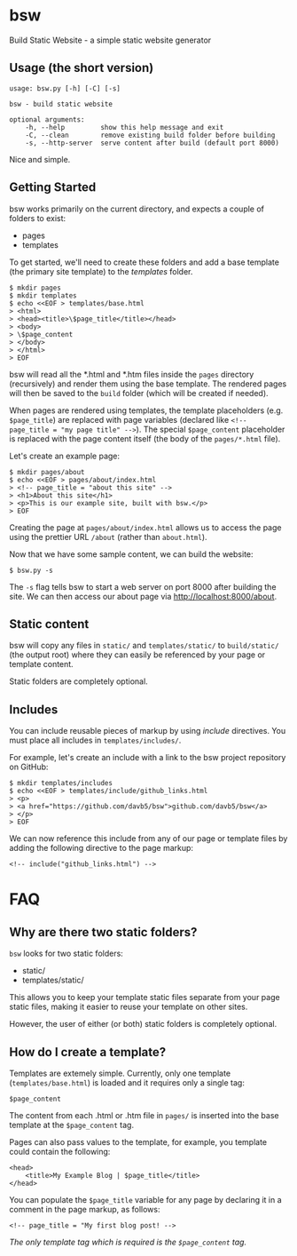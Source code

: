# bsw
Build Static Website - a simple static website generator


## Usage (the short version)

```
usage: bsw.py [-h] [-C] [-s]

bsw - build static website

optional arguments:
    -h, --help         show this help message and exit
    -C, --clean        remove existing build folder before building
    -s, --http-server  serve content after build (default port 8000)
```

Nice and simple.

## Getting Started

bsw works primarily on the current directory, and expects a couple of
folders to exist:

* pages
* templates

To get started, we'll need to create these folders and add a base
template (the primary site template) to the *templates* folder.

```
$ mkdir pages
$ mkdir templates
$ echo <<EOF > templates/base.html
> <html>
> <head><title>\$page_title</title></head>
> <body>
> \$page_content
> </body>
> </html>
> EOF
```

bsw will read all the \*.html and \*.htm files inside the `pages` directory
(recursively) and render them using the base template. The rendered pages
will then be saved to the `build` folder (which will be created if needed).

When pages are rendered using templates, the template placeholders
(e.g. `$page_title`) are replaced with page variables (declared like
`<!-- page_title = "my page title" -->`). The special `$page_content`
placeholder is replaced with the page content itself (the body of the
`pages/*.html` file).

Let's create an example page:

```
$ mkdir pages/about
$ echo <<EOF > pages/about/index.html
> <!-- page_title = "about this site" -->
> <h1>About this site</h1>
> <p>This is our example site, built with bsw.</p>
> EOF
```

Creating the page at `pages/about/index.html` allows us to 
access the page using the prettier URL
`/about` (rather than `about.html`).

Now that we have some sample content, we can build the website:

```
$ bsw.py -s
```

The `-s` flag tells bsw to start a web server on port 8000 after building
the site. We can then access our about page via
<a href="http://localhost:8000/about">http://localhost:8000/about</a>.


## Static content

bsw will copy any files in `static/` and `templates/static/` to
`build/static/` (the output root) where they can easily be
referenced by your page or template content.

Static folders are completely optional.


## Includes

You can include reusable pieces of markup by using *include* directives.
You must place all includes in `templates/includes/`.

For example, let's create an include with a link to the bsw project
repository on GitHub:

```
$ mkdir templates/includes
$ echo <<EOF > templates/include/github_links.html
> <p>
> <a href="https://github.com/davb5/bsw">github.com/davb5/bsw</a>
> </p>
> EOF
```

We can now reference this include from any of our page or template
files by adding the following directive to the page markup:


```
<!-- include("github_links.html") -->
```


# FAQ

## Why are there two static folders?

`bsw` looks for two static folders:

* static/
* templates/static/

This allows you to keep your template static files separate from your
page static files, making it easier to reuse your template on other sites.

However, the user of either (or both) static folders is completely optional.


## How do I create a template?

Templates are extemely simple. Currently, only one template
(`templates/base.html`) is loaded and it requires only a single tag:

```
$page_content
```

The content from each .html or .htm file in `pages/` is inserted into the
base template at the `$page_content` tag.

Pages can also pass values to the template, for example, you template could
contain the following:

```
<head>
    <title>My Example Blog | $page_title</title>
</head>
```

You can populate the `$page_title` variable for any page by declaring it
in a comment in the page markup, as follows:

```
<!-- page_title = "My first blog post! -->
```

*The only template tag which is required is the `$page_content` tag.*
